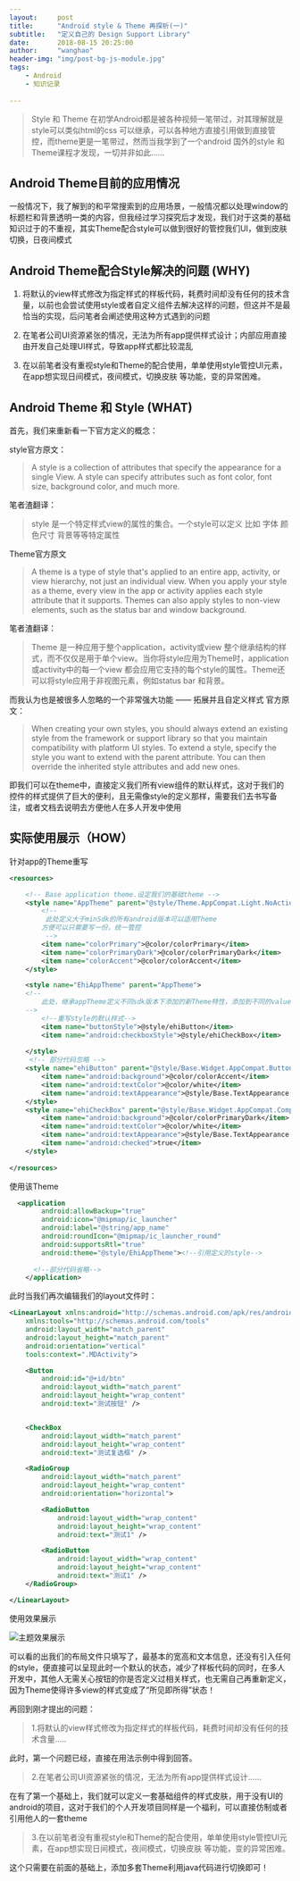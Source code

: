 ```yaml
---
layout:     post
title:      "Android style & Theme 再探析(一)"
subtitle:   "定义自己的 Design Support Library"
date:       2018-08-15 20:25:00
author:     "wanghao"
header-img: "img/post-bg-js-module.jpg"
tags:
    - Android
    - 知识记录
    
---
```


> Style 和 Theme 在初学Android都是被各种视频一笔带过，对其理解就是style可以类似html的css 可以继承，可以各种地方直接引用做到直接管控，而theme更是一笔带过，然而当我学到了一个android 国外的style 和 Theme课程才发现，一切并非如此......


## **Android Theme目前的应用情况**

一般情况下，我了解到的和平常搜索到的应用场景，一般情况都以处理window的标题栏和背景透明一类的内容，但我经过学习探究后才发现，我们对于这类的基础知识过于的不重视，其实Theme配合style可以做到很好的管控我们UI，做到皮肤切换，日夜间模式


## **Android Theme配合Style解决的问题 (WHY)**

1. 将默认的view样式修改为指定样式的样板代码，耗费时间却没有任何的技术含量，以前也会尝试使用style或者自定义组件去解决这样的问题，但这并不是最恰当的实现，后问笔者会阐述使用这种方式遇到的问题

2. 在笔者公司UI资源紧张的情况，无法为所有app提供样式设计；内部应用直接由开发自己处理UI样式，导致app样式都比较混乱

3. 在以前笔者没有重视style和Theme的配合使用，单单使用style管控UI元素，在app想实现日间模式，夜间模式，切换皮肤 等功能，变的异常困难。

## **Android Theme 和 Style (WHAT)**

首先，我们来重新看一下官方定义的概念：

style官方原文：
> A style is a collection of attributes that specify the appearance for a single View. A style can specify attributes such as font color, font size, background color, and much more.

笔者渣翻译：
>style 是一个特定样式view的属性的集合。一个style可以定义 比如 字体 颜色尺寸 背景等等特定属性

Theme官方原文
> A theme is a type of style that's applied to an entire app, activity, or view hierarchy, not just an individual view. When you apply your style as a theme, every view in the app or activity applies each style attribute that it supports. Themes can also apply styles to non-view elements, such as the status bar and window background.

笔者渣翻译：
>Theme 是一种应用于整个application，activity或view 整个继承结构的样式，而不仅仅是用于单个view。当你将style应用为Theme时，application或activity中的每一个view 都会应用它支持的每个style的属性。Theme还可以将style应用于非视图元素，例如status bar 和背景。


而我认为也是被很多人忽略的一个非常强大功能 —— 拓展并且自定义样式
官方原文：
> When creating your own styles, you should always extend an existing style from the framework or support library so that you maintain compatibility with platform UI styles. To extend a style, specify the style you want to extend with the parent attribute. You can then override the inherited style attributes and add new ones.

即我们可以在theme中，直接定义我们所有view组件的默认样式，这对于我们的控件的样式提供了巨大的便利，且无需像style的定义那样，需要我们去书写备注，或者文档去说明去方便他人在多人开发中使用

## **实际使用展示（HOW）**

针对app的Theme重写
```xml
<resources>

    <!-- Base application theme.设定我们的基础theme -->
    <style name="AppTheme" parent="@style/Theme.AppCompat.Light.NoActionBar">
        <!--
         此处定义大于minSdk的所有android版本可以适用Theme
        方便可以只需要写一份，统一管控
         -->
        <item name="colorPrimary">@color/colorPrimary</item>
        <item name="colorPrimaryDark">@color/colorPrimaryDark</item>
        <item name="colorAccent">@color/colorAccent</item>
    </style>

    <style name="EhiAppTheme" parent="AppTheme">
    <!--
        此处，继承appTheme定义不同sdk版本下添加的新Theme特性，添加到不同的value下面的style中,管控不同版本下的特性
    -->
        <!--重写style的默认样式-->
        <item name="buttonStyle">@style/ehiButton</item>
        <item name="android:checkboxStyle">@style/ehiCheckBox</item>
        
    </style>
     <!-- 部分代码忽略 -->
    <style name="ehiButton" parent="@style/Base.Widget.AppCompat.Button">
        <item name="android:background">@color/colorAccent</item>
        <item name="android:textColor">@color/white</item>
        <item name="android:textAppearance">@style/Base.TextAppearance.AppCompat.Small</item>
    </style>
    <style name="ehiCheckBox" parent="@style/Base.Widget.AppCompat.CompoundButton.CheckBox">
        <item name="android:background">@color/colorPrimaryDark</item>
        <item name="android:textColor">@color/white</item>
        <item name="android:textAppearance">@style/Base.TextAppearance.AppCompat.Display1</item>
        <item name="android:checked">true</item>
    </style>
   
</resources>

```

使用该Theme
```xml
  <application
        android:allowBackup="true"
        android:icon="@mipmap/ic_launcher"
        android:label="@string/app_name"
        android:roundIcon="@mipmap/ic_launcher_round"
        android:supportsRtl="true"
        android:theme="@style/EhiAppTheme"><!--引用定义的style-->
      
      <!--部分代码省略-->
    </application>
```

此时当我们再次编辑我们的layout文件时：

```xml
<LinearLayout xmlns:android="http://schemas.android.com/apk/res/android"
    xmlns:tools="http://schemas.android.com/tools"
    android:layout_width="match_parent"
    android:layout_height="match_parent"
    android:orientation="vertical"
    tools:context=".MDActivity">

    <Button
        android:id="@+id/btn"
        android:layout_width="match_parent"
        android:layout_height="wrap_content"
        android:text="测试按钮" />


    <CheckBox
        android:layout_width="match_parent"
        android:layout_height="wrap_content"
        android:text="测试复选框" />

    <RadioGroup
        android:layout_width="match_parent"
        android:layout_height="wrap_content"
        android:orientation="horizontal">

        <RadioButton
            android:layout_width="wrap_content"
            android:layout_height="wrap_content"
            android:text="测试1" />

        <RadioButton
            android:layout_width="wrap_content"
            android:layout_height="wrap_content"
            android:text="测试1" />
    </RadioGroup>

</LinearLayout>
```
使用效果展示

![主题效果展示](http://img.whdreamblog.cn/18-9-17/60230801.jpg)

可以看的出我们的布局文件只填写了，最基本的宽高和文本信息，还没有引入任何的style，便直接可以呈现此时一个默认的状态，减少了样板代码的同时，在多人开发中，其他人无需关心按钮的你是否定义过相关样式，也无需自己再重新定义，因为Theme使得许多view的样式变成了“所见即所得”状态！

再回到刚才提出的问题：

>1.将默认的view样式修改为指定样式的样板代码，耗费时间却没有任何的技术含量.....

此时，第一个问题已经，直接在用法示例中得到回答。

>2.在笔者公司UI资源紧张的情况，无法为所有app提供样式设计......

在有了第一个基础上，我们就可以定义一套基础组件的样式皮肤，用于没有UI的android的项目，这对于我们的个人开发项目同样是一个福利，可以直接仿制或者引用他人的一套theme

>3.在以前笔者没有重视style和Theme的配合使用，单单使用style管控UI元素，在app想实现日间模式，夜间模式，切换皮肤 等功能，变的异常困难。

这个只需要在前面的基础上，添加多套Theme利用java代码进行切换即可！



